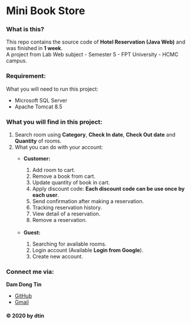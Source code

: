# Mini Book Store

### What is this?
This repo contains the source code of **Hotel Reservation (Java Web)** and was finished in **1 week**.\
A project from Lab Web subject - Semester 5 - FPT University - HCMC campus.

### Requirement:
What you will need to run this project:
<ul>
    <li>Microsoft SQL Server</li>
    <li>Apache Tomcat 8.5</li>
</ul>

### What you will find in this project:
<ol>
    <li>Search room using <strong>Category</strong>, <strong>Check In date</strong>, <strong>Check Out date</strong> and <strong>Quantity</strong> of rooms.</li>
    <li>What you can do with your account:</li>
    <ul>
        <li><strong>Customer:</strong></li>
        <ol>
            <li>Add room to cart.</li>
            <li>Remove a book from cart.</li>
            <li>Update quantity of book in cart.</li>
            <li>Apply discount code: <strong>Each discount code can be use once by each user</strong>.</li>
            <li>Send confirmation after making a reservation.</li>
            <li>Tracking reservation history.</li>
            <li>View detail of a reservation.</li>
            <li>Remove a reservation.</li>
        </ol>
        <br>
        <li><strong>Guest:</strong></li>
        <ol>
            <li>Searching for available rooms.</li>
            <li>Login account (Available <strong>Login from Google</strong>).</li>
            <li>Create new account.</li>
        </ol>
    </ul>
</ol>
 
 ### Connect me via:
**Dam Dong Tin**
- [GitHub](https://github.com/dtin)
- [Gmail](mailto:damdongtin@gmail.com) 

 #### © 2020 by dtin
